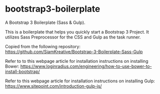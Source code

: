 # bootstrap3-boilerplate
A Bootstrap 3 Boilerplate (Sass &amp; Gulp).

This is a boilerplate that helps you quickly start a Bootstrap 3 Project.
It utilizes Sass Preprocessor for the CSS and Gulp as the task runner.

Copied from the following repository:
https://github.com/SiamKreative/Bootstrap-3-Boilerplate-Sass-Gulp

Refer to to this webpage article for installation instructions on installing Bower:
https://www.loginradius.com/engineering/how-to-use-bower-to-install-bootstrap/

Refer to this webpage article for installation instructions on installing Gulp:
https://www.sitepoint.com/introduction-gulp-js/
